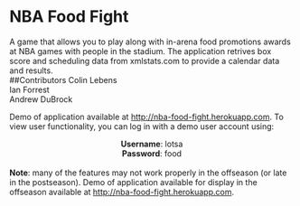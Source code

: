 NBA Food Fight
=================

A game that allows you to play along with in-arena food promotions awards at NBA games with people in the stadium. The application retrives box score and scheduling data from xmlstats.com to provide a calendar data and results.
<br />
##Contributors
Colin Lebens<br />
Ian Forrest<br />
Andrew DuBrock<br />


Demo of application available at <a href="http://nba-food-fight.herokuapp.com">http://nba-food-fight.herokuapp.com</a>. To view user functionality, you can log in with a demo user account using:  <br /> <div style="text-align:center"> **Username**: lotsa<br /> **Password**: food </div> <br />
**Note**: many of the features may not work properly in the offseason (or late in the postseason). Demo of application available for display in the offseason available at <a href="http://nba-food-fight.herokuapp.com">http://nba-food-fight.herokuapp.com</a>. 
